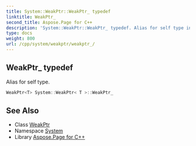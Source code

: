 ```yaml
---
title: System::WeakPtr::WeakPtr_ typedef
linktitle: WeakPtr_
second_title: Aspose.Page for C++
description: 'System::WeakPtr::WeakPtr_ typedef. Alias for self type in C++.'
type: docs
weight: 800
url: /cpp/system/weakptr/weakptr_/
---
```

## WeakPtr_ typedef


Alias for self type.

```cpp
WeakPtr<T> System::WeakPtr< T >::WeakPtr_
```

## See Also

* Class [WeakPtr](../)
* Namespace [System](../../)
* Library [Aspose.Page for C++](../../../)
